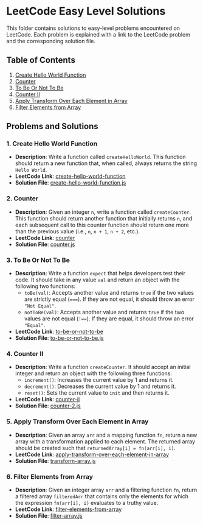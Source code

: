 # LeetCode Easy Level Solutions

This folder contains solutions to easy-level problems encountered on LeetCode. Each problem is explained with a link to the LeetCode problem and the corresponding solution file.

## Table of Contents

1. [Create Hello World Function](#create-hello-world-function)
2. [Counter](#counter)
3. [To Be Or Not To Be](#to-be-or-not-to-be)
4. [Counter II](#counter-ii)
5. [Apply Transform Over Each Element in Array](#apply-transform-over-each-element-in-array)
6. [Filter Elements from Array](#filter-elements-from-array)

## Problems and Solutions


### 1. Create Hello World Function

- **Description**: Write a function called `createHelloWorld`. This function should return a new function that, when called, always returns the string `Hello World`.
- **LeetCode Link**: [create-hello-world-function](https://leetcode.com/problems/create-hello-world-function/description/?envType=study-plan-v2&envId=30-days-of-javascript)
- **Solution File**: [create-hello-world-function.js](./create-hello-world-function.js)

### 2. Counter

- **Description**: Given an integer `n`, write a function called `createCounter`. This function should return another function that initially returns `n`, and each subsequent call to this counter function should return one more than the previous value (i.e., `n`, `n + 1`, `n + 2`, etc.).
- **LeetCode Link**: [counter](https://leetcode.com/problems/counter/description/?envType=study-plan-v2&envId=30-days-of-javascript)
- **Solution File**: [counter.js](./counter.js)

### 3. To Be Or Not To Be

- **Description**: Write a function `expect` that helps developers test their code. It should take in any value `val` and return an object with the following two functions:
  - `toBe(val)`: Accepts another value and returns `true` if the two values are strictly equal (`===`). If they are not equal, it should throw an error `"Not Equal"`.
  - `notToBe(val)`: Accepts another value and returns `true` if the two values are not equal (`!==`). If they are equal, it should throw an error `"Equal"`.
- **LeetCode Link**: [to-be-or-not-to-be](https://leetcode.com/problems/to-be-or-not-to-be/description/?envType=study-plan-v2&envId=30-days-of-javascript)
- **Solution File**: [to-be-or-not-to-be.js](./to-be-or-not-to-be.js)

### 4. Counter II

- **Description**: Write a function `createCounter`. It should accept an initial integer and return an object with the following three functions:
  - `increment()`: Increases the current value by 1 and returns it.
  - `decrement()`: Decreases the current value by 1 and returns it.
  - `reset()`: Sets the current value to `init` and then returns it.
- **LeetCode Link**: [counter-ii](https://leetcode.com/problems/counter-ii/description/?envType=study-plan-v2&envId=30-days-of-javascript)
- **Solution File**: [counter-2.js](./counter-2.js)

### 5. Apply Transform Over Each Element in Array

- **Description**: Given an array `arr` and a mapping function `fn`, return a new array with a transformation applied to each element. The returned array should be created such that `returnedArray[i] = fn(arr[i], i)`.
- **LeetCode Link**: [apply-transform-over-each-element-in-array](https://leetcode.com/problems/apply-transform-over-each-element-in-array/description/?envType=study-plan-v2&envId=30-days-of-javascript)
- **Solution File**: [transform-array.js](./transform-array.js)

### 6. Filter Elements from Array

- **Description**: Given an integer array `arr` and a filtering function `fn`, return a filtered array `filteredArr` that contains only the elements for which the expression `fn(arr[i], i)` evaluates to a truthy value.
- **LeetCode Link**: [filter-elements-from-array](https://leetcode.com/problems/filter-elements-from-array/description/?envType=study-plan-v2&envId=30-days-of-javascript)
- **Solution File**: [filter-array.js](./filter-array.js)